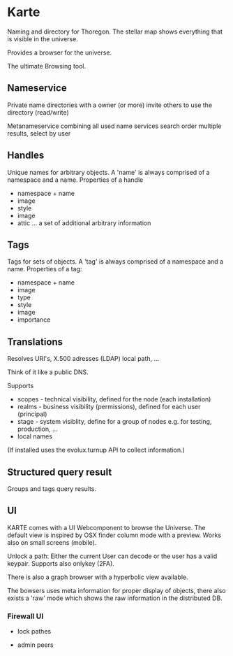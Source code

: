 Karte
=====

Naming and directory for Thoregon. The stellar map shows everything that is visible in the universe.

Provides a browser for the universe.

The ultimate Browsing tool.

## Nameservice
Private name directories with a owner (or more)
invite others to use the directory (read/write)

Metanameservice combining all used name services
search order
multiple results, select by user  

## Handles
Unique names for arbitrary objects. A 'name' is always comprised of a namespace and a name.
Properties of a handle
- namespace + name
- image
- style
- image
- attic     ... a set of additional arbitrary information   

## Tags
Tags for sets of objects. A 'tag' is always comprised of a namespace and a name.
Properties of a tag:
- namespace + name
- image
- type
- style
- image
- importance

## Translations

Resolves URI's, X.500 adresses (LDAP) local path, ...

Think of it like a public DNS.

Supports 
- scopes - technical visibility, defined for the node (each installation)
- realms - business visibility (permissions), defined for each user (principal)
- stage  - system visiblity, define for a group of nodes e.g. for testing, production, ...
- local names

(If installed uses the evolux.turnup API to collect information.)

## Structured query result
Groups and tags query results. 

## UI

KARTE comes with a UI Webcomponent to browse the Universe.
The default view is inspired by OSX finder column mode with a preview.
Works also on small screens (mobile).

Unlock a path: Either the current User can decode or the user has a valid keypair.
Supports also onlykey (2FA).

There is also a graph browser with a hyperbolic view available.
 
The bowsers uses meta information for proper display of objects, there also
exists a 'raw' mode which shows the raw information in the distributed DB.
 
### Firewall UI

- lock pathes

- admin peers
